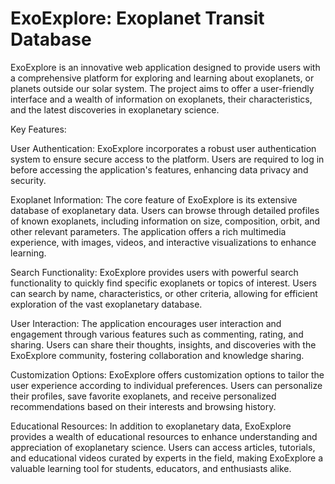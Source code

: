 # ExoExplore: Exoplanet Transit Database
  ExoExplore is an innovative web application designed to provide users with a comprehensive platform for exploring and learning about exoplanets, or planets outside our solar system. The project aims to offer a user-friendly interface and a wealth of information on exoplanets, their characteristics, and the latest discoveries in exoplanetary science.

  Key Features:

  User Authentication: ExoExplore incorporates a robust user authentication system to ensure secure access to the platform. Users are required to log in before accessing the application's features, enhancing data privacy and security.

  Exoplanet Information: The core feature of ExoExplore is its extensive database of exoplanetary data. Users can browse through detailed profiles of known exoplanets, including information on size, composition, orbit, and other relevant parameters. The application offers a rich multimedia experience, with images, videos, and interactive visualizations to enhance learning.

  Search Functionality: ExoExplore provides users with powerful search functionality to quickly find specific exoplanets or topics of interest. Users can search by name, characteristics, or other criteria, allowing for efficient exploration of the vast exoplanetary database.

  User Interaction: The application encourages user interaction and engagement through various features such as commenting, rating, and sharing. Users can share their thoughts, insights, and discoveries with the ExoExplore community, fostering collaboration and knowledge sharing.

  Customization Options: ExoExplore offers customization options to tailor the user experience according to individual preferences. Users can personalize their profiles, save favorite exoplanets, and receive personalized recommendations based on their interests and browsing history.

  Educational Resources: In addition to exoplanetary data, ExoExplore provides a wealth of educational resources to enhance understanding and appreciation of exoplanetary science. Users can access articles, tutorials, and educational videos curated by experts in the field, making ExoExplore a valuable learning tool for students, educators, and enthusiasts alike.